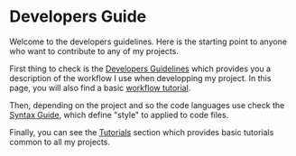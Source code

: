 # Developers Guide

Welcome to the developers guidelines. Here is the starting point to anyone who
want to contribute to any of my projects.

First thing to check is the [Developers Guidelines][dev_guidelines] which
provides you a description of the workflow I use when developping my project. In
this page, you will also find a basic [workflow tutorial][workflow_tuto].

Then, depending on the project and so the code languages use check the [Syntax
Guide][syntax_guide], which define "style" to applied to code files.

Finally, you can see the [Tutorials][tutorial] section which provides basic
tutorials common to all my projects.

[dev_guidelines]: developer_guidelines.md
[workflow_tuto]: developer_guidelines.md#tutorials
[syntax_guide]: style_guides/index.md
[tutorial]: tutorials/index.md


